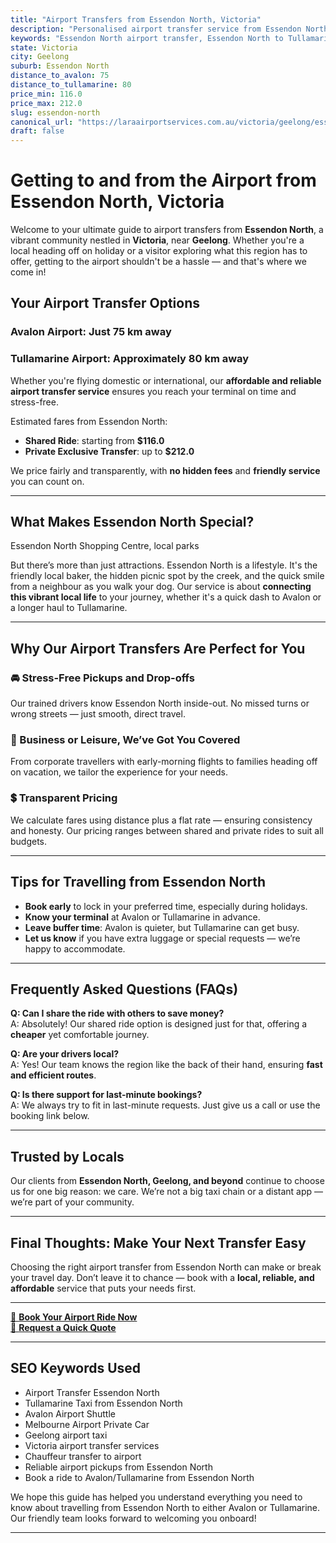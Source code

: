 ```yaml
---
title: "Airport Transfers from Essendon North, Victoria"
description: "Personalised airport transfer service from Essendon North to Avalon and Tullamarine airports. Enjoy a smooth, affordable ride with us!"
keywords: "Essendon North airport transfer, Essendon North to Tullamarine, Essendon North to Avalon, airport taxi Essendon North, private airport transfer Essendon North, shared ride Essendon North, Essendon North transfers, airport shuttle Essendon North, book Essendon North airport taxi, affordable Essendon North airport transfer, Essendon North airport transfer service, airport transfer Geelong, airport transfer Melbourne, Melbourne airport taxi, airport transfers Victoria, Tullamarine airport shuttle, Avalon airport transfers, Melbourne private transfer, airport transport services Melbourne"
state: Victoria
city: Geelong
suburb: Essendon North
distance_to_avalon: 75
distance_to_tullamarine: 80
price_min: 116.0
price_max: 212.0
slug: essendon-north
canonical_url: "https://laraairportservices.com.au/victoria/geelong/essendon-north/"
draft: false
---
```


# Getting to and from the Airport from Essendon North, Victoria

Welcome to your ultimate guide to airport transfers from **Essendon North**, a vibrant community nestled in **Victoria**, near **Geelong**. Whether you're a local heading off on holiday or a visitor exploring what this region has to offer, getting to the airport shouldn't be a hassle — and that's where we come in!

## Your Airport Transfer Options

### Avalon Airport: Just 75 km away  
### Tullamarine Airport: Approximately 80 km away

Whether you're flying domestic or international, our **affordable and reliable airport transfer service** ensures you reach your terminal on time and stress-free.

Estimated fares from Essendon North:
- **Shared Ride**: starting from **$116.0**
- **Private Exclusive Transfer**: up to **$212.0**

We price fairly and transparently, with **no hidden fees** and **friendly service** you can count on.

---

## What Makes Essendon North Special?

Essendon North Shopping Centre, local parks

But there’s more than just attractions. Essendon North is a lifestyle. It's the friendly local baker, the hidden picnic spot by the creek, and the quick smile from a neighbour as you walk your dog. Our service is about **connecting this vibrant local life** to your journey, whether it's a quick dash to Avalon or a longer haul to Tullamarine.

---

## Why Our Airport Transfers Are Perfect for You

### 🚘 Stress-Free Pickups and Drop-offs
Our trained drivers know Essendon North inside-out. No missed turns or wrong streets — just smooth, direct travel.

### 💼 Business or Leisure, We’ve Got You Covered
From corporate travellers with early-morning flights to families heading off on vacation, we tailor the experience for your needs.

### 💲 Transparent Pricing
We calculate fares using distance plus a flat rate — ensuring consistency and honesty. Our pricing ranges between shared and private rides to suit all budgets.

---

## Tips for Travelling from Essendon North

- **Book early** to lock in your preferred time, especially during holidays.
- **Know your terminal** at Avalon or Tullamarine in advance.
- **Leave buffer time**: Avalon is quieter, but Tullamarine can get busy.
- **Let us know** if you have extra luggage or special requests — we’re happy to accommodate.

---

## Frequently Asked Questions (FAQs)

**Q: Can I share the ride with others to save money?**  
A: Absolutely! Our shared ride option is designed just for that, offering a **cheaper** yet comfortable journey.

**Q: Are your drivers local?**  
A: Yes! Our team knows the region like the back of their hand, ensuring **fast and efficient routes**.

**Q: Is there support for last-minute bookings?**  
A: We always try to fit in last-minute requests. Just give us a call or use the booking link below.

---

## Trusted by Locals

Our clients from **Essendon North, Geelong, and beyond** continue to choose us for one big reason: we care. We’re not a big taxi chain or a distant app — we’re part of your community.

---

## Final Thoughts: Make Your Next Transfer Easy

Choosing the right airport transfer from Essendon North can make or break your travel day. Don’t leave it to chance — book with a **local, reliable, and affordable** service that puts your needs first.

---

[📅 **Book Your Airport Ride Now**](https://laraairportservices.square.site/s/appointments)  
[📧 **Request a Quick Quote**](https://laraairportservices.square.site/contact-us)

---

## SEO Keywords Used
- Airport Transfer Essendon North
- Tullamarine Taxi from Essendon North
- Avalon Airport Shuttle
- Melbourne Airport Private Car
- Geelong airport taxi
- Victoria airport transfer services
- Chauffeur transfer to airport
- Reliable airport pickups from Essendon North
- Book a ride to Avalon/Tullamarine from Essendon North

We hope this guide has helped you understand everything you need to know about travelling from Essendon North to either Avalon or Tullamarine. Our friendly team looks forward to welcoming you onboard!

---
